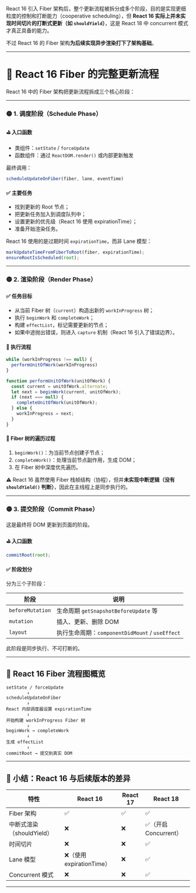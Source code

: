 React 16 引入 Fiber 架构后，整个更新流程被拆分成多个阶段，目的是实现更细粒度的控制和打断能力（cooperative scheduling），但 **React 16 实际上并未实现时间切片的打断式更新（如 `shouldYield`）**，这是 React 18 中 concurrent 模式才真正具备的能力。

不过 React 16 的 Fiber 架构**为后续实现异步渲染打下了架构基础**。

---

# 🧬 React 16 Fiber 的完整更新流程

React 16 中的 Fiber 架构把更新流程拆成三个核心阶段：

---

### 🟡 1. 调度阶段（Schedule Phase）

#### ⛳ 入口函数

* 类组件：`setState` / `forceUpdate`
* 函数组件：通过 `ReactDOM.render()` 或内部更新触发

最终调用：

```ts
scheduleUpdateOnFiber(fiber, lane, eventTime)
```

#### ✅ 主要任务

* 找到更新的 Root 节点；
* 把更新任务加入到调度队列中；
* 设置更新的优先级（React 16 使用 expirationTime）；
* 准备开始渲染任务。

React 16 使用的是过期时间 `expirationTime`，而非 Lane 模型：

```ts
markUpdateTimeFromFiberToRoot(fiber, expirationTime);
ensureRootIsScheduled(root);
```

---

### 🟡 2. 渲染阶段（Render Phase）

#### ✅ 任务目标

* 从当前 Fiber 树（`current`）构造出新的 `workInProgress` 树；
* 执行 `beginWork` 和 `completeWork`；
* 构建 `effectList`，标记需要更新的节点；
* 如果中途抛出错误，则进入 `capture` 机制（React 16 引入了错误边界）。

#### 🔁 执行流程

```ts
while (workInProgress !== null) {
  performUnitOfWork(workInProgress)
}
```

```ts
function performUnitOfWork(unitOfWork) {
  const current = unitOfWork.alternate;
  let next = beginWork(current, unitOfWork);
  if (next === null) {
    completeUnitOfWork(unitOfWork);
  } else {
    workInProgress = next;
  }
}
```

#### 🔄 Fiber 树的遍历过程

1. `beginWork()`：为当前节点创建子节点；
2. `completeWork()`：处理当前节点副作用，生成 DOM；
3. 在 Fiber 树中深度优先遍历。

⚠️ React 16 虽然使用 Fiber 栈帧结构（协程），但并**未实现中断逻辑（没有 `shouldYield()` 判断）**，因此在主线程上是同步执行的。

---

### 🟡 3. 提交阶段（Commit Phase）

这是最终将 DOM 更新到页面的阶段。

#### ⛳ 入口函数

```ts
commitRoot(root);
```

#### ✅ 阶段划分

分为三个子阶段：

| 阶段               | 说明                                       |
| ---------------- | ---------------------------------------- |
| `beforeMutation` | 生命周期 `getSnapshotBeforeUpdate` 等         |
| `mutation`       | 插入、更新、删除 DOM                             |
| `layout`         | 执行生命周期：`componentDidMount` / `useEffect` |

此阶段是同步执行、不可打断的。

---

## 🧩 React 16 Fiber 流程图概览

```
setState / forceUpdate
        ↓
scheduleUpdateOnFiber
        ↓
React 内部调度器设置 expirationTime
        ↓
开始构建 workInProgress Fiber 树
        ↓
beginWork → completeWork
        ↓
生成 effectList
        ↓
commitRoot → 提交到真实 DOM
```

---

## 📌 小结：React 16 与后续版本的差异

| 特性                 | React 16             | React 17 | React 18         |
| ------------------ | -------------------- | -------- | ---------------- |
| Fiber 架构           | ✅                    | ✅        | ✅                |
| 中断式渲染（shouldYield） | ❌                    | ❌        | ✅（开启 Concurrent） |
| 时间切片               | ❌                    | ❌        | ✅                |
| Lane 模型            | ❌（使用 expirationTime） | ❌        | ✅                |
| Concurrent 模式      | ❌                    | ❌        | ✅                |

---


